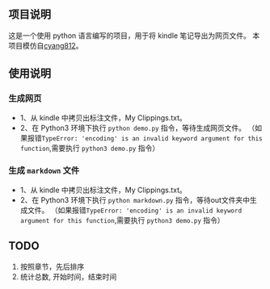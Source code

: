 ## 项目说明

这是一个使用 python 语言编写的项目，用于将 kindle 笔记导出为网页文件。
本项目模仿自[cyang812](https://github.com/cyang812/kindleNote)。

## 使用说明

### 生成网页
- 1、从 kindle 中拷贝出标注文件，My Clippings.txt。
- 2、在 Python3 环境下执行 `python demo.py` 指令，等待生成网页文件。
（如果报错`TypeError: 'encoding' is an invalid keyword argument for this function`,需要执行 `python3 demo.py` 指令）


### 生成 `markdown` 文件

- 1、从 kindle 中拷贝出标注文件，My Clippings.txt。
- 2、在 Python3 环境下执行 `python markdown.py` 指令，等待out文件夹中生成文件。
（如果报错`TypeError: 'encoding' is an invalid keyword argument for this function`,需要执行 `python3 demo.py` 指令）


## TODO

1. 按照章节，先后排序
2. 统计总数, 开始时间，结束时间